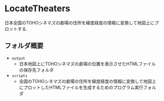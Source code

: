 # LocateTheaters
日本全国のTOHOシネマズの劇場の住所を緯度経度の情報に変換して地図上にプロットする.

## フォルダ概要
- `output`
    - 日本地図上にTOHOシネマズの劇場の位置を表示させたHTMLファイルの保存先フォルダ
- `scripts`
    - 全国のTOHOシネマズの劇場の住所を緯度経度の情報に変換して地図上にプロットしたHTMLファイルを生成するためのプログラム実行フォルダ